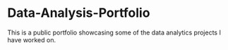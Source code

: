 # Data-Analysis-Portfolio
This is a public portfolio showcasing some of the data analytics projects I have worked on.

